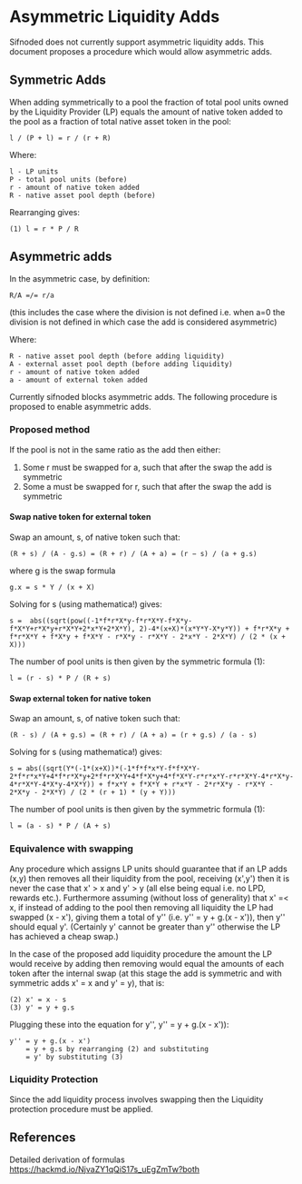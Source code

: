 # Asymmetric Liquidity Adds

Sifnoded does not currently support asymmetric liquidity adds. This document proposes a procedure
which would allow asymmetric adds.

## Symmetric Adds

When adding symmetrically to a pool the fraction of total pool units owned by the Liquidity Provider (LP)
equals the amount of native token added to the pool as a fraction of total native asset token in the
pool:

```
l / (P + l) = r / (r + R)
```

Where:
```
l - LP units
P - total pool units (before)
r - amount of native token added
R - native asset pool depth (before)
```
Rearranging gives:

```
(1) l = r * P / R
```

## Asymmetric adds

In the asymmetric case, by definition:

```
R/A =/= r/a
```

(this includes the case where the division is not defined i.e. when a=0 the division is not defined
in which case the add is considered asymmetric)

Where:
```
R - native asset pool depth (before adding liquidity)
A - external asset pool depth (before adding liquidity)
r - amount of native token added
a - amount of external token added
```
Currently sifnoded blocks asymmetric adds. The following procedure is proposed to enable
asymmetric adds.

### Proposed method

If the pool is not in the same ratio as the add then either:

1. Some r must be swapped for a, such that after the swap the add is symmetric
2. Some a must be swapped for r, such that after the swap the add is symmetric

#### Swap native token for external token

Swap an amount, s, of native token such that:

```
(R + s) / (A - g.s) = (R + r) / (A + a) = (r − s) / (a + g.s)
```

where g is the swap formula

```
g.x = s * Y / (x + X)
```

Solving for s (using mathematica!) gives:

```
s =  abs((sqrt(pow((-1*f*r*X*y-f*r*X*Y-f*X*y-f*X*Y+r*X*y+r*X*Y+2*x*Y+2*X*Y), 2)-4*(x+X)*(x*Y*Y-X*y*Y)) + f*r*X*y + f*r*X*Y + f*X*y + f*X*Y - r*X*y - r*X*Y - 2*x*Y - 2*X*Y) / (2 * (x + X)))
```

The number of pool units is then given by the symmetric formula (1):

```
l = (r - s) * P / (R + s)
```

#### Swap external token for native token

Swap an amount, s, of native token such that:

```
(R - s) / (A + g.s) = (R + r) / (A + a) = (r + g.s) / (a - s)
```

Solving for s (using mathematica!) gives:

```
s = abs((sqrt(Y*(-1*(x+X))*(-1*f*f*x*Y-f*f*X*Y-2*f*r*x*Y+4*f*r*X*y+2*f*r*X*Y+4*f*X*y+4*f*X*Y-r*r*x*Y-r*r*X*Y-4*r*X*y-4*r*X*Y-4*X*y-4*X*Y)) + f*x*Y + f*X*Y + r*x*Y - 2*r*X*y - r*X*Y - 2*X*y - 2*X*Y) / (2 * (r + 1) * (y + Y)))
```

The number of pool units is then given by the symmetric formula (1):

```
l = (a - s) * P / (A + s)
```

### Equivalence with swapping

Any procedure which assigns LP units should guarantee that if an LP adds (x,y) then removes all their
liquidity from the pool, receiving (x',y') then it is never the case that x' > x and y' > y (all else being equal i.e.
no LPD, rewards etc.). Furthermore
assuming (without loss of generality) that x' =< x, if instead of adding to the pool then removing all liquidity
the LP had swapped (x - x'), giving them a total of y'' (i.e. y'' = y + g.(x - x')), then y'' should equal y'. (Certainly y' cannot be greater than y'' otherwise 
the LP has achieved a cheap swap.)

In the case of the proposed add liquidity procedure the amount the LP would receive by adding then removing would equal the amounts
of each token after the internal swap (at this stage the add is symmetric and with symmetric adds x' = x and y' = y), that is:
```
(2) x' = x - s
(3) y' = y + g.s
```
Plugging these into the equation for y'', y'' = y + g.(x - x')):
```
y'' = y + g.(x - x')
    = y + g.s by rearranging (2) and substituting 
    = y' by substituting (3)
```
### Liquidity Protection

Since the add liquidity process involves swapping then the Liquidity protection procedure must be applied.

## References

Detailed derivation of formulas https://hackmd.io/NjvaZY1qQiS17s_uEgZmTw?both
